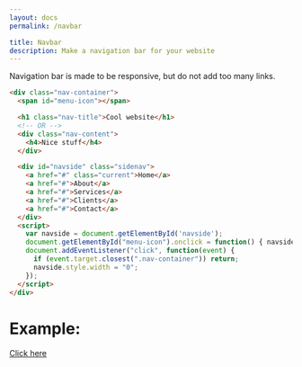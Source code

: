 ```yaml
---
layout: docs
permalink: /navbar

title: Navbar
description: Make a navigation bar for your website
---
```

Navigation bar is made to be responsive, but do not add too many links.
```html
<div class="nav-container">
  <span id="menu-icon"></span>

  <h1 class="nav-title">Cool website</h1>
  <!-- OR -->
  <div class="nav-content">
    <h4>Nice stuff</h4>
  </div>

  <div id="navside" class="sidenav">
    <a href="#" class="current">Home</a>
    <a href="#">About</a>
    <a href="#">Services</a>
    <a href="#">Clients</a>
    <a href="#">Contact</a>
  </div>
  <script>
    var navside = document.getElementById('navside');
    document.getElementById("menu-icon").onclick = function() { navside.style.width = "250px"; }
    document.addEventListener("click", function(event) {
      if (event.target.closest(".nav-container")) return;
      navside.style.width = "0";
    });
  </script>
</div>
```

# Example:
[Click here](../examples/navbar)
